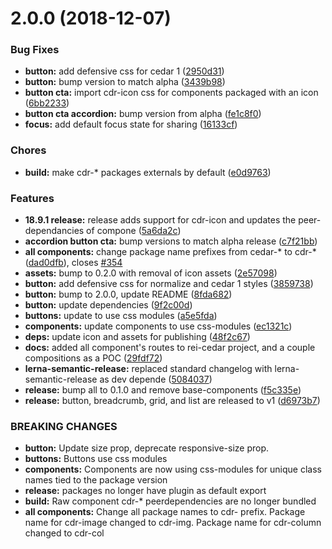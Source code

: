 <a name="2.0.0"></a>
# 2.0.0 (2018-12-07)


### Bug Fixes

* **button:** add defensive css for cedar 1 ([2950d31](https://github.com/rei/rei-cedar/commit/2950d31))
* **button:** bump version to match alpha ([3439b98](https://github.com/rei/rei-cedar/commit/3439b98))
* **button cta:** import cdr-icon css for components packaged with an icon ([6bb2233](https://github.com/rei/rei-cedar/commit/6bb2233))
* **button cta accordion:** bump version from alpha ([fe1c8f0](https://github.com/rei/rei-cedar/commit/fe1c8f0))
* **focus:** add default focus state for sharing ([16133cf](https://github.com/rei/rei-cedar/commit/16133cf))


### Chores

* **build:** make cdr-* packages externals by default ([e0d9763](https://github.com/rei/rei-cedar/commit/e0d9763))


### Features

* **18.9.1 release:** release adds support for cdr-icon and updates the peer-dependancies of compone ([5a6da2c](https://github.com/rei/rei-cedar/commit/5a6da2c))
* **accordion button cta:** bump versions to match alpha release ([c7f21bb](https://github.com/rei/rei-cedar/commit/c7f21bb))
* **all components:** change package name prefixes from cedar-* to cdr-* ([dad0dfb](https://github.com/rei/rei-cedar/commit/dad0dfb)), closes [#354](https://github.com/rei/rei-cedar/issues/354)
* **assets:** bump to 0.2.0 with removal of icon assets ([2e57098](https://github.com/rei/rei-cedar/commit/2e57098))
* **button:** add defensive css for normalize and cedar 1 styles ([3859738](https://github.com/rei/rei-cedar/commit/3859738))
* **button:** bump to 2.0.0, update README ([8fda682](https://github.com/rei/rei-cedar/commit/8fda682))
* **button:** update dependencies ([9f2c00d](https://github.com/rei/rei-cedar/commit/9f2c00d))
* **buttons:** update to use css modules ([a5e5fda](https://github.com/rei/rei-cedar/commit/a5e5fda))
* **components:** update components to use css-modules ([ec1321c](https://github.com/rei/rei-cedar/commit/ec1321c))
* **deps:** update icon and assets for publishing ([48f2c67](https://github.com/rei/rei-cedar/commit/48f2c67))
* **docs:** added all component's routes to rei-cedar project, and a couple compositions as a POC ([29fdf72](https://github.com/rei/rei-cedar/commit/29fdf72))
* **lerna-semantic-release:** replaced standard changelog with lerna-semantic-release as dev depende ([5084037](https://github.com/rei/rei-cedar/commit/5084037))
* **release:** bump all to 0.1.0 and remove base-components ([f5c335e](https://github.com/rei/rei-cedar/commit/f5c335e))
* **release:** button, breadcrumb, grid, and list are released to v1 ([d6973b7](https://github.com/rei/rei-cedar/commit/d6973b7))


### BREAKING CHANGES

* **button:** Update size prop, deprecate responsive-size prop.
* **buttons:** Buttons use css modules
* **components:** Components are now using css-modules for unique class names tied to the package version
* **release:** packages no longer have plugin as default export
* **build:** Raw component cdr-* peerdependencies are no longer bundled
* **all components:** Change all package names to cdr- prefix. Package name for cdr-image changed to cdr-img. Package name
for cdr-column changed to cdr-col



